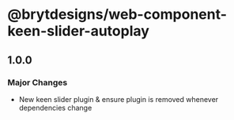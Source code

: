 # @brytdesigns/web-component-keen-slider-autoplay

## 1.0.0

### Major Changes

- New keen slider plugin & ensure plugin is removed whenever dependencies change
